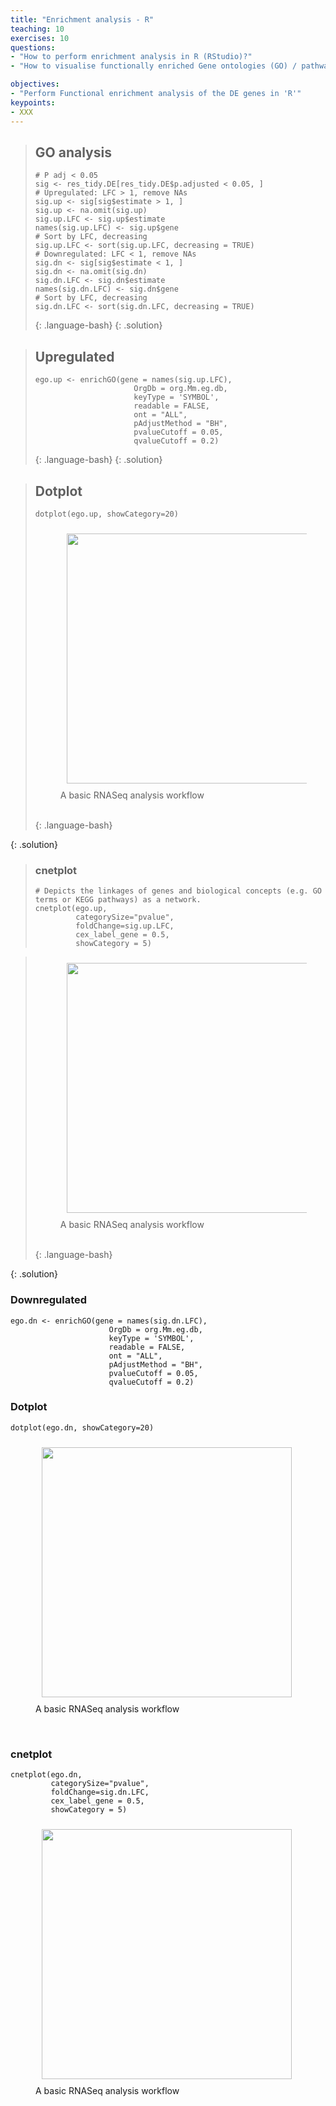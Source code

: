 ```yaml
---
title: "Enrichment analysis - R"
teaching: 10
exercises: 10
questions:
- "How to perform enrichment analysis in R (RStudio)?"
- "How to visualise functionally enriched Gene ontologies (GO) / pathways as networks?"

objectives:
- "Perform Functional enrichment analysis of the DE genes in 'R'"
keypoints:
- XXX
---
```


> ## GO analysis 
> ~~~
> # P adj < 0.05 
> sig <- res_tidy.DE[res_tidy.DE$p.adjusted < 0.05, ]
> # Upregulated: LFC > 1, remove NAs
> sig.up <- sig[sig$estimate > 1, ]
> sig.up <- na.omit(sig.up)
> sig.up.LFC <- sig.up$estimate
> names(sig.up.LFC) <- sig.up$gene
> # Sort by LFC, decreasing
> sig.up.LFC <- sort(sig.up.LFC, decreasing = TRUE)
> # Downregulated: LFC < 1, remove NAs
> sig.dn <- sig[sig$estimate < 1, ]
> sig.dn <- na.omit(sig.dn)
> sig.dn.LFC <- sig.dn$estimate
> names(sig.dn.LFC) <- sig.dn$gene
> # Sort by LFC, decreasing
> sig.dn.LFC <- sort(sig.dn.LFC, decreasing = TRUE)
> ~~~
> {: .language-bash}
{: .solution}




> ## Upregulated 
> ~~~
> ego.up <- enrichGO(gene = names(sig.up.LFC),
>                       OrgDb = org.Mm.eg.db, 
>                       keyType = 'SYMBOL',
>                       readable = FALSE,
>                       ont = "ALL",
>                       pAdjustMethod = "BH",
>                       pvalueCutoff = 0.05, 
>                       qvalueCutoff = 0.2)
> ~~~
> {: .language-bash}
{: .solution}


> ## Dotplot
> ~~~
> dotplot(ego.up, showCategory=20)
> ~~~
> <figure>
>   <img src="{{ page.root }}/fig/DotPlot_up.png" style="margin:10px;height:400px"/>
>   <figcaption> A basic RNASeq analysis workflow </figcaption>
> </figure><br>
> {: .language-bash}
{: .solution}

> ### cnetplot
> ~~~
> # Depicts the linkages of genes and biological concepts (e.g. GO terms or KEGG pathways) as a network.
> cnetplot(ego.up, 
>          categorySize="pvalue", 
>          foldChange=sig.up.LFC,
>          cex_label_gene = 0.5,
>          showCategory = 5)
> ~~~

> <figure>
>   <img src="{{ page.root }}/fig/cnePlot_up.png" style="margin:10px;height:400px"/>
>   <figcaption> A basic RNASeq analysis workflow </figcaption>
> </figure><br>
> {: .language-bash}
{: .solution}


### Downregulated
~~~
ego.dn <- enrichGO(gene = names(sig.dn.LFC),
                      OrgDb = org.Mm.eg.db, 
                      keyType = 'SYMBOL',
                      readable = FALSE,
                      ont = "ALL",
                      pAdjustMethod = "BH",
                      pvalueCutoff = 0.05, 
                      qvalueCutoff = 0.2)
~~~

### Dotplot
~~~
dotplot(ego.dn, showCategory=20)
~~~

<figure>
  <img src="{{ page.root }}/fig/DotPlot_down.png" style="margin:10px;height:400px"/>
  <figcaption> A basic RNASeq analysis workflow </figcaption>
</figure><br>

### cnetplot
~~~
cnetplot(ego.dn, 
         categorySize="pvalue", 
         foldChange=sig.dn.LFC,
         cex_label_gene = 0.5,
         showCategory = 5)
~~~

<figure>
  <img src="{{ page.root }}/fig/cnePlot_down.png" style="margin:10px;height:400px"/>
  <figcaption> A basic RNASeq analysis workflow </figcaption>
</figure><br>
